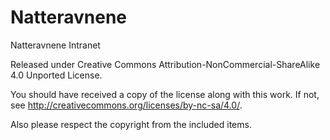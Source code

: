 # Natteravnene
Natteravnene Intranet

Released under Creative Commons Attribution-NonCommercial-ShareAlike 4.0 Unported License.

You should have received a copy of the license along with this
work.  If not, see <http://creativecommons.org/licenses/by-nc-sa/4.0/>.

Also please respect the copyright from the included items.
